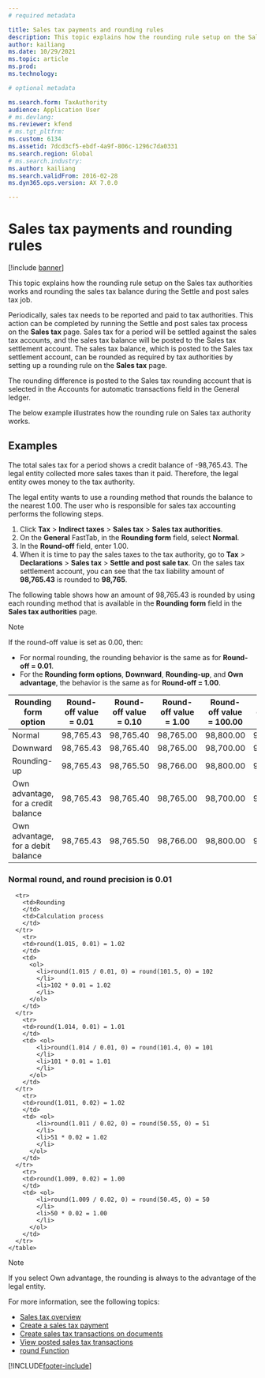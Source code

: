 ```yaml
---
# required metadata

title: Sales tax payments and rounding rules
description: This topic explains how the rounding rule setup on the Sales tax authorities works and rounding the sales tax balance during the Settle and post sales tax job.
author: kailiang
ms.date: 10/29/2021
ms.topic: article
ms.prod: 
ms.technology: 

# optional metadata

ms.search.form: TaxAuthority
audience: Application User
# ms.devlang: 
ms.reviewer: kfend
# ms.tgt_pltfrm: 
ms.custom: 6134
ms.assetid: 7dcd3cf5-ebdf-4a9f-806c-1296c7da0331
ms.search.region: Global
# ms.search.industry: 
ms.author: kailiang
ms.search.validFrom: 2016-02-28
ms.dyn365.ops.version: AX 7.0.0

---
```


# Sales tax payments and rounding rules

[!include [banner](../includes/banner.md)]

This topic explains how the rounding rule setup on the Sales tax authorities works and rounding the sales tax balance during the Settle and post sales tax job.

Periodically, sales tax needs to be reported and paid to tax authorities. This action can be completed by running the Settle and post sales tax process on the **Sales tax** page. Sales tax for a period will be settled against the sales tax accounts, and the sales tax balance will be posted to the Sales tax settlement account. The sales tax balance, which is posted to the Sales tax settlement account, can be rounded as required by tax authorities by setting up a rounding rule on the **Sales tax** page. 

The rounding difference is posted to the Sales tax rounding account that is selected in the Accounts for automatic transactions field in the General ledger.

The below example illustrates how the rounding rule on Sales tax authority works.

## Examples

The total sales tax for a period shows a credit balance of -98,765.43. The legal entity collected more sales taxes than it paid. Therefore, the legal entity owes money to the tax authority. 

The legal entity wants to use a rounding method that rounds the balance to the nearest 1.00. The user who is responsible for sales tax accounting performs the following steps.

1. Click **Tax** > **Indirect taxes** > **Sales tax** > **Sales tax authorities**.
2. On the **General** FastTab, in the **Rounding form** field, select **Normal**.
3. In the **Round-off** field, enter 1.00.
4. When it is time to pay the sales taxes to the tax authority, go to **Tax** > **Declarations** > **Sales tax** > **Settle and post sale tax**. On the sales tax settlement account, you can see that the tax liability amount of **98,765.43** is rounded to **98,765**.

The following table shows how an amount of 98,765.43 is rounded by using each rounding method that is available in the **Rounding form** field in the **Sales tax authorities** page.

> [!NOTE]                                                                                  
> If the round-off value is set as 0.00, then:
>
> - For normal rounding, the rounding behavior is the same as for **Round-off = 0.01**.
> - For the **Rounding form options**, **Downward**, **Rounding-up**, and **Own advantage**, the behavior is the same as for **Round-off = 1.00**.

| Rounding form option                | Round-off value = 0.01 | Round-off value = 0.10 | Round-off value = 1.00 | Round-off value = 100.00 | Round-off value = 0.00   |
|-------------------------------------|------------------------|------------------------|------------------------|--------------------------|--------------------------|
| Normal                              | 98,765.43              | 98,765.40              | 98,765.00              | 98,800.00                | 98,765.43                |
| Downward                            | 98,765.43              | 98,765.40              | 98,765.00              | 98,700.00                | 98,765.00                |
| Rounding-up                         | 98,765.43              | 98,765.50              | 98,766.00              | 98,800.00                | 98,766.00                |
| Own advantage, for a credit balance | 98,765.43              | 98,765.40              | 98,765.00              | 98,700.00                | 98,765.00                |
| Own advantage, for a debit balance  | 98,765.43              | 98,765.50              | 98,766.00              | 98,800.00                | 98,766.00                |

### Normal round, and round precision is 0.01

```<table>
  <tr>
    <td>Rounding
    </td>
    <td>Calculation process
    </td>
  </tr>
    <tr>
    <td>round(1.015, 0.01) = 1.02
    </td>
    <td>
      <ol>
        <li>round(1.015 / 0.01, 0) = round(101.5, 0) = 102
        </li>
        <li>102 * 0.01 = 1.02
        </li>
      </ol>
    </td>
  </tr>
    <tr>
    <td>round(1.014, 0.01) = 1.01
    </td>
    <td> <ol>
        <li>round(1.014 / 0.01, 0) = round(101.4, 0) = 101
        </li>
        <li>101 * 0.01 = 1.01
        </li>
      </ol>
    </td>
  </tr>
    <tr>
    <td>round(1.011, 0.02) = 1.02
    </td>
    <td> <ol>
        <li>round(1.011 / 0.02, 0) = round(50.55, 0) = 51
        </li>
        <li>51 * 0.02 = 1.02
        </li>
      </ol>
    </td>
  </tr>
    <tr>
    <td>round(1.009, 0.02) = 1.00
    </td>
    <td> <ol>
        <li>round(1.009 / 0.02, 0) = round(50.45, 0) = 50
        </li>
        <li>50 * 0.02 = 1.00
        </li>
      </ol>
    </td>
  </tr>
</table>
```

> [!NOTE]                                                                                  
> If you select Own advantage, the rounding is always to the advantage of the legal entity. 

For more information, see the following topics:
- [Sales tax overview](indirect-taxes-overview.md)
- [Create a sales tax payment](tasks/create-sales-tax-payment.md)
- [Create sales tax transactions on documents](tasks/create-sales-tax-transactions-documents.md)
- [View posted sales tax transactions](tasks/view-posted-sales-tax-transactions.md)
- [round Function](/previous-versions/dynamics/ax-2012/reference/aa850656(v=ax.60))




[!INCLUDE[footer-include](../../includes/footer-banner.md)]
